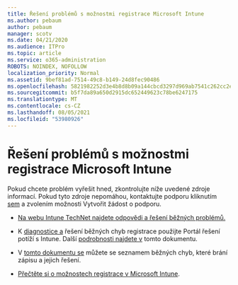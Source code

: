 ```yaml
---
title: Řešení problémů s možnostmi registrace Microsoft Intune
ms.author: pebaum
author: pebaum
manager: scotv
ms.date: 04/21/2020
ms.audience: ITPro
ms.topic: article
ms.service: o365-administration
ROBOTS: NOINDEX, NOFOLLOW
localization_priority: Normal
ms.assetid: 9bef81ad-7514-49c8-b149-24d8fec90486
ms.openlocfilehash: 5821982252d3e4b8d8b09a144cbcd3297d969ab7541c262cc2ef7d85a2f4eaae
ms.sourcegitcommit: b5f7da89a650d2915dc652449623c78be6247175
ms.translationtype: MT
ms.contentlocale: cs-CZ
ms.lasthandoff: 08/05/2021
ms.locfileid: "53980926"
---
```

# <a name="troubleshoot-issues-with-enrollment-options-microsoft-intune"></a>Řešení problémů s možnostmi registrace Microsoft Intune

Pokud chcete problém vyřešit hned, zkontrolujte níže uvedené zdroje informací. Pokud tyto zdroje nepomáhou, kontaktujte podporu kliknutím [sem](https://portal.azure.com/#blade/Microsoft_Intune_DeviceSettings/ExtensionLandingBlade/help) a zvolením možnosti Vytvořit žádost o podporu. 
  
- [Na webu Intune TechNet najdete odpovědi a řešení běžných problémů.](https://social.technet.microsoft.com/Forums/home?category=microsoftintune&amp;filter=alltypes&amp;sort=lastpostdesc)
    
- K [diagnostice a](https://devicemanagement.microsoft.com/#blade/Microsoft_Intune_DeviceSettings/TroubleshootBlade) řešení běžných chyb registrace použijte Portál řešení potíží s Intune. Další [podrobnosti najdete v](https://docs.microsoft.com/intune/help-desk-operators) tomto dokumentu. 
    
- V [tomto dokumentu se](https://docs.microsoft.com/troubleshoot/mem/intune/troubleshoot-device-enrollment-in-intune) můžete se seznamem běžných chyb, které brání zápisu a jejich řešení. 
    
- [Přečtěte si o možnostech registrace v Microsoft Intune](https://docs.microsoft.com/intune/enrollment-options).
    

